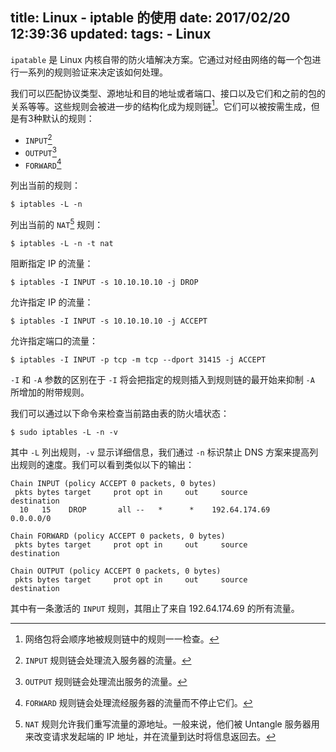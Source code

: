 title: Linux - iptable 的使用
date: 2017/02/20 12:39:36
updated: 
tags:
    - Linux
---

`ipatable` 是 Linux 内核自带的防火墙解决方案。它通过对经由网络的每一个包进行一系列的规则验证来决定该如何处理。

我们可以匹配协议类型、源地址和目的地址或者端口、接口以及它们和之前的包的关系等等。这些规则会被进一步的结构化成为规则链[^1]。它们可以被按需生成，但是有3种默认的规则：

- `INPUT`[^2]
- `OUTPUT`[^3]
- `FORWARD`[^4]

<!--more-->

列出当前的规则：

```
$ iptables -L -n
```

列出当前的 `NAT`[^5] 规则：

```
$ iptables -L -n -t nat
```

阻断指定 IP 的流量：

```
$ iptables -I INPUT -s 10.10.10.10 -j DROP
```

允许指定 IP 的流量：

```
$ iptables -I INPUT -s 10.10.10.10 -j ACCEPT
```

允许指定端口的流量：

```
$ iptables -I INPUT -p tcp -m tcp --dport 31415 -j ACCEPT
```

`-I` 和 `-A` 参数的区别在于 `-I` 将会把指定的规则插入到规则链的最开始来抑制 `-A` 所增加的附带规则。

我们可以通过以下命令来检查当前路由表的防火墙状态：

```
$ sudo iptables -L -n -v
```

其中 `-L` 列出规则，`-v` 显示详细信息，我们通过 `-n` 标识禁止 DNS 方案来提高列出规则的速度。我们可以看到类似以下的输出：

```
Chain INPUT (policy ACCEPT 0 packets, 0 bytes)
 pkts bytes target     prot opt in     out     source               destination
  10   15    DROP       all --   *      *    192.64.174.69           0.0.0.0/0

Chain FORWARD (policy ACCEPT 0 packets, 0 bytes)
 pkts bytes target     prot opt in     out     source               destination

Chain OUTPUT (policy ACCEPT 0 packets, 0 bytes)
 pkts bytes target     prot opt in     out     source               destination
```

其中有一条激活的 `INPUT` 规则，其阻止了来自 192.64.174.69 的所有流量。

[^1]: 网络包将会顺序地被规则链中的规则一一检查。
[^2]: `INPUT` 规则链会处理流入服务器的流量。
[^3]: `OUTPUT` 规则链会处理流出服务的流量。
[^4]: `FORWARD` 规则链会处理流经服务器的流量而不停止它们。
[^5]: `NAT` 规则允许我们重写流量的源地址。一般来说，他们被 Untangle 服务器用来改变请求发起端的 IP 地址，并在流量到达时将信息返回去。